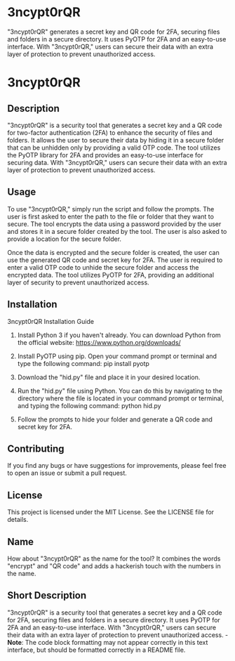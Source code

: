 # 3ncypt0rQR
"3ncypt0rQR" generates a secret key and QR code for 2FA, securing files and folders in a secure directory. It uses PyOTP for 2FA and an easy-to-use interface. With "3ncypt0rQR," users can secure their data with an extra layer of protection to prevent unauthorized access.
# 3ncypt0rQR

## Description

"3ncypt0rQR" is a security tool that generates a secret key and a QR code for two-factor authentication (2FA) to enhance the security of files and folders. It allows the user to secure their data by hiding it in a secure folder that can be unhidden only by providing a valid OTP code. The tool utilizes the PyOTP library for 2FA and provides an easy-to-use interface for securing data. With "3ncypt0rQR," users can secure their data with an extra layer of protection to prevent unauthorized access.

## Usage

To use "3ncypt0rQR," simply run the script and follow the prompts. The user is first asked to enter the path to the file or folder that they want to secure. The tool encrypts the data using a password provided by the user and stores it in a secure folder created by the tool. The user is also asked to provide a location for the secure folder.

Once the data is encrypted and the secure folder is created, the user can use the generated QR code and secret key for 2FA. The user is required to enter a valid OTP code to unhide the secure folder and access the encrypted data. The tool utilizes PyOTP for 2FA, providing an additional layer of security to prevent unauthorized access.

## Installation

3ncypt0rQR Installation Guide

1. Install Python 3 if you haven't already. You can download Python from the official website: https://www.python.org/downloads/

2. Install PyOTP using pip. Open your command prompt or terminal and type the following command:
   pip install pyotp

3. Download the "hid.py" file and place it in your desired location.

4. Run the "hid.py" file using Python. You can do this by navigating to the directory where the file is located in your command prompt or terminal, and typing the following command:
   python hid.py

5. Follow the prompts to hide your  folder and generate a QR code and secret key for 2FA.



## Contributing

If you find any bugs or have suggestions for improvements, please feel free to open an issue or submit a pull request.

## License

This project is licensed under the MIT License. See the LICENSE file for details.

## Name

How about "3ncypt0rQR" as the name for the tool? It combines the words "encrypt" and "QR code" and adds a hackerish touch with the numbers in the name.

## Short Description

"3ncypt0rQR" is a security tool that generates a secret key and a QR code for 2FA, securing files and folders in a secure directory. It uses PyOTP for 2FA and an easy-to-use interface. With "3ncypt0rQR," users can secure their data with an extra layer of protection to prevent unauthorized access.
-**Note**: The code block formatting may not appear correctly in this text interface, but should be formatted correctly in a README file.
